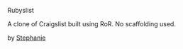 Rubyslist

A clone of Craigslist built using RoR.  No scaffolding used.

by [Stephanie](http://newcodegirl.blogger.com)
